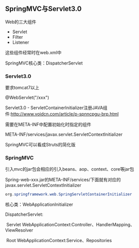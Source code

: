 ## SpringMVC与Servlet3.0

Web的三大组件

- Servlet
- Filter
- Listener

这些组件经常时在web.xml中

SpringMVC核心类：DispatcherServlet

### Servlet3.0

要求tomcat7以上

@WebServlet("/xxx")



Servlet3.0 - ServletContainerInitializer注册JAVA组件:http://www.voidcn.com/article/p-spnncpgu-brp.html

需要在META-INF中配置初始化时指定的组件

META-INF/services/javax.servlet.ServletContextInitializer



SpringMVC可以看成Struts的简化版

### SpringMVC

引入mvc的jar包会相应的引入beans、aop、context、core等jar包

Spring-web-xxx.jar的META-INF/services/下面就有对应的javax.servlet.ServletContextInitializer

```java
org.springframework.web.SpringServletContainerInitializer
```

核心类：WebApplicationInitializer

DispatcherServlet:

​	Servlet WebApplicationContext:Controller、HandlerMapping、ViewResolver

​	Root WebApplicationContext:Service、Repositories